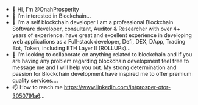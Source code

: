 - 👋 Hi, I’m @OnahProsperity
- 👀 I’m interested in Blockchain...
- 🌱 I’m  a self blockchain developer 
I am a professional Blockchain Software developer, consultant, Auditor & Researcher with over 4+ years of experience.  have great and excellent experience in developing web applications as a Full-stack developer, Defi, DEX, DApp, Trading Bot, Token, including ETH Layer II (ROLLUPs)...
- 💞️ I’m looking to collaborate on anything related to blockchain and if you are having any problem regarding blockchain development feel free to message me and I will help you out. My strong determination and passion for Blockchain development have inspired me to offer premium quality services....
- 📫 How to reach me https://www.linkedin.com/in/prosper-otor-3050791a6...

<!---
OnahProsperity/OnahProsperity is a ✨ special ✨ repository because its `README.md` (this file) appears on your GitHub profile.
You can click the Preview link to take a look at your changes.
--->
